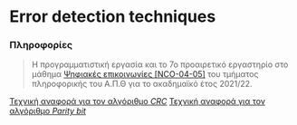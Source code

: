 #  Error detection techniques

### Πληροφορίες 
> Η προγραμματιστική εργασία και το 7ο προαιρετικό εργαστηρίο στο μάθημα [Ψηφιακές επικοινωνίες [NCO-04-05]](https://elearning.auth.gr/course/view.php?id=4101) του τμήματος πληροφορικής του Α.Π.Θ για το ακαδημαϊκό έτος 2021/22. <br />

[Τεχνική αναφορά για τον αλγόριθμο *CRC*](https://github.com/akorkos/Error-detection-techniques/raw/master/CRC/DC%20-%20Report.pdf)
[Τεχνική αναφορά για τον αλγόριθμο *Parity bit*](https://github.com/akorkos/Error-detection-techniques/raw/master/Parity%20bit/DC%20-%20Lab07.pdf)
